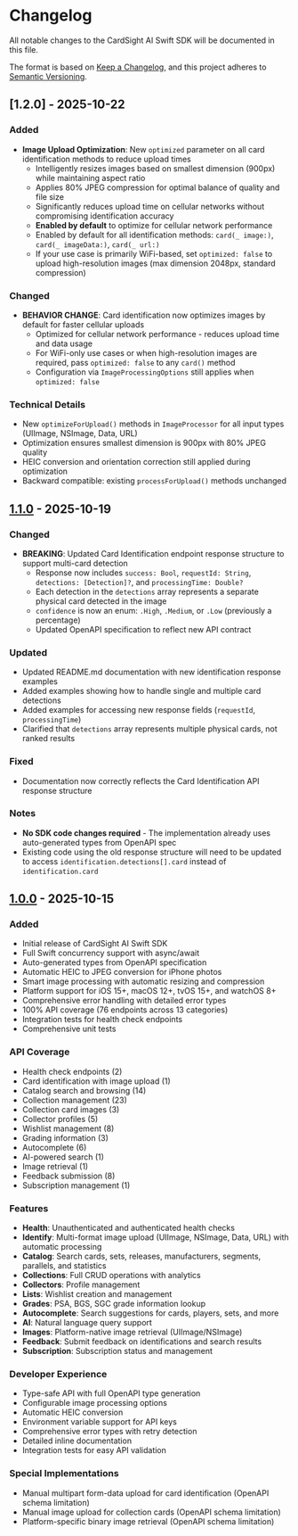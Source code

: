 # Changelog

All notable changes to the CardSight AI Swift SDK will be documented in this file.

The format is based on [Keep a Changelog](https://keepachangelog.com/en/1.0.0/),
and this project adheres to [Semantic Versioning](https://semver.org/spec/v2.0.0.html).

## [1.2.0] - 2025-10-22

### Added
- **Image Upload Optimization**: New `optimized` parameter on all card identification methods to reduce upload times
  - Intelligently resizes images based on smallest dimension (900px) while maintaining aspect ratio
  - Applies 80% JPEG compression for optimal balance of quality and file size
  - Significantly reduces upload time on cellular networks without compromising identification accuracy
  - **Enabled by default** to optimize for cellular network performance
  - Enabled by default for all identification methods: `card(_ image:)`, `card(_ imageData:)`, `card(_ url:)`
  - If your use case is primarily WiFi-based, set `optimized: false` to upload high-resolution images (max dimension 2048px, standard compression)

### Changed
- **BEHAVIOR CHANGE**: Card identification now optimizes images by default for faster cellular uploads
  - Optimized for cellular network performance - reduces upload time and data usage
  - For WiFi-only use cases or when high-resolution images are required, pass `optimized: false` to any `card()` method
  - Configuration via `ImageProcessingOptions` still applies when `optimized: false`

### Technical Details
- New `optimizeForUpload()` methods in `ImageProcessor` for all input types (UIImage, NSImage, Data, URL)
- Optimization ensures smallest dimension is 900px with 80% JPEG quality
- HEIC conversion and orientation correction still applied during optimization
- Backward compatible: existing `processForUpload()` methods unchanged

## [1.1.0] - 2025-10-19

### Changed
- **BREAKING**: Updated Card Identification endpoint response structure to support multi-card detection
  - Response now includes `success: Bool`, `requestId: String`, `detections: [Detection]?`, and `processingTime: Double?`
  - Each detection in the `detections` array represents a separate physical card detected in the image
  - `confidence` is now an enum: `.High`, `.Medium`, or `.Low` (previously a percentage)
  - Updated OpenAPI specification to reflect new API contract

### Updated
- Updated README.md documentation with new identification response examples
- Added examples showing how to handle single and multiple card detections
- Added examples for accessing new response fields (`requestId`, `processingTime`)
- Clarified that `detections` array represents multiple physical cards, not ranked results

### Fixed
- Documentation now correctly reflects the Card Identification API response structure

### Notes
- **No SDK code changes required** - The implementation already uses auto-generated types from OpenAPI spec
- Existing code using the old response structure will need to be updated to access `identification.detections[].card` instead of `identification.card`

## [1.0.0] - 2025-10-15

### Added
- Initial release of CardSight AI Swift SDK
- Full Swift concurrency support with async/await
- Auto-generated types from OpenAPI specification
- Automatic HEIC to JPEG conversion for iPhone photos
- Smart image processing with automatic resizing and compression
- Platform support for iOS 15+, macOS 12+, tvOS 15+, and watchOS 8+
- Comprehensive error handling with detailed error types
- 100% API coverage (76 endpoints across 13 categories)
- Integration tests for health check endpoints
- Comprehensive unit tests

### API Coverage
- Health check endpoints (2)
- Card identification with image upload (1)
- Catalog search and browsing (14)
- Collection management (23)
- Collection card images (3)
- Collector profiles (5)
- Wishlist management (8)
- Grading information (3)
- Autocomplete (6)
- AI-powered search (1)
- Image retrieval (1)
- Feedback submission (8)
- Subscription management (1)

### Features
- **Health**: Unauthenticated and authenticated health checks
- **Identify**: Multi-format image upload (UIImage, NSImage, Data, URL) with automatic processing
- **Catalog**: Search cards, sets, releases, manufacturers, segments, parallels, and statistics
- **Collections**: Full CRUD operations with analytics
- **Collectors**: Profile management
- **Lists**: Wishlist creation and management
- **Grades**: PSA, BGS, SGC grade information lookup
- **Autocomplete**: Search suggestions for cards, players, sets, and more
- **AI**: Natural language query support
- **Images**: Platform-native image retrieval (UIImage/NSImage)
- **Feedback**: Submit feedback on identifications and search results
- **Subscription**: Subscription status and management

### Developer Experience
- Type-safe API with full OpenAPI type generation
- Configurable image processing options
- Automatic HEIC conversion
- Environment variable support for API keys
- Comprehensive error types with retry detection
- Detailed inline documentation
- Integration tests for easy API validation

### Special Implementations
- Manual multipart form-data upload for card identification (OpenAPI schema limitation)
- Manual image upload for collection cards (OpenAPI schema limitation)
- Platform-specific binary image retrieval (OpenAPI schema limitation)

[Unreleased]: https://github.com/cardsightai/cardsightai-sdk-swift/compare/v1.1.0...HEAD
[1.1.0]: https://github.com/cardsightai/cardsightai-sdk-swift/compare/v1.0.0...v1.1.0
[1.0.0]: https://github.com/cardsightai/cardsightai-sdk-swift/releases/tag/v1.0.0
